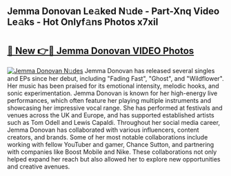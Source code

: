 ## Jemma Donovan Le𝚊ked N𝚞de - Part-Xnq Video Le𝚊ks - Hot Onlyf𝚊ns Photos x7xiI

# <h2><a href="http://ab3103.deff.icu/?id=Jemma+Donovan">🔗 New 👉🔴 Jemma Donovan VIDEO Photos</a></h2>

[![Jemma Donovan N𝚞des](https://i.imgur.com/rIISA9y.gif)](http://ab3103.deff.icu/?id=Jemma+Donovan)
Jemma Donovan has released several singles and EPs since her debut, including "Fading Fast", "Ghost", and "Wildflower". Her music has been praised for its emotional intensity, melodic hooks, and sonic experimentation. Jemma Donovan is known for her high-energy live performances, which often feature her playing multiple instruments and showcasing her impressive vocal range. She has performed at festivals and venues across the UK and Europe, and has supported established artists such as Tom Odell and Lewis Capaldi. Throughout her social media career, Jemma Donovan has collaborated with various influencers, content creators, and brands. Some of her most notable collaborations include working with fellow YouTuber and gamer, Chance Sutton, and partnering with companies like Boost Mobile and Nike. These collaborations not only helped expand her reach but also allowed her to explore new opportunities and creative avenues.

